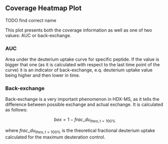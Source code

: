 ## Coverage Heatmap Plot

TODO find correct name

This plot presents both the coverage information as well as one of two values: AUC or back-exchange.

### AUC

Area under the deuterium uptake curve for specific peptide. If the value is bigger that one (as it is calculated with respect to the last time point of the curve) it is an indicator of back-exchange, e.q. deuterium uptake value being higher and then lower in time.

### Back-exchange

Back-exchange is a very important phenomenon in HDX-MS, as it tells the difference between possible exchange and actual exchange. It is calculated as follows:

$$bex = 1 - frac\_du_{theo, t=100\%}$$

where $frac\_du_{theo, t=100\%}$ is the theoretical fractional deuterium uptake calculated for the maximum deuteration control.

